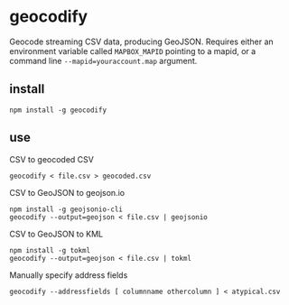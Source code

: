 # geocodify

Geocode streaming CSV data, producing GeoJSON. Requires either
an environment variable called `MAPBOX_MAPID` pointing to a mapid, or a
command line `--mapid=youraccount.map` argument.

## install

    npm install -g geocodify

## use

CSV to geocoded CSV

    geocodify < file.csv > geocoded.csv

CSV to GeoJSON to geojson.io

    npm install -g geojsonio-cli
    geocodify --output=geojson < file.csv | geojsonio

CSV to GeoJSON to KML

    npm install -g tokml
    geocodify --output=geojson < file.csv | tokml

Manually specify address fields

    geocodify --addressfields [ columnname othercolumn ] < atypical.csv
